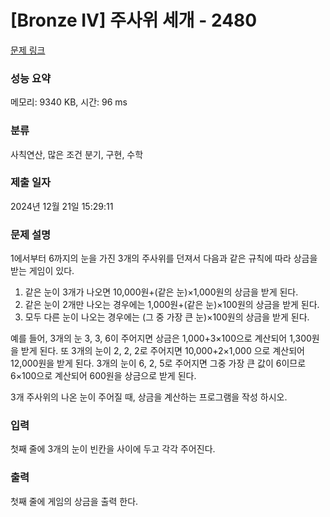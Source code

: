 # [Bronze IV] 주사위 세개 - 2480 

[문제 링크](https://www.acmicpc.net/problem/2480) 

### 성능 요약

메모리: 9340 KB, 시간: 96 ms

### 분류

사칙연산, 많은 조건 분기, 구현, 수학

### 제출 일자

2024년 12월 21일 15:29:11

### 문제 설명

<p>1에서부터 6까지의 눈을 가진 3개의 주사위를 던져서 다음과 같은 규칙에 따라 상금을 받는 게임이 있다. </p>

<ol>
	<li>같은 눈이 3개가 나오면 10,000원+(같은 눈)×1,000원의 상금을 받게 된다. </li>
	<li>같은 눈이 2개만 나오는 경우에는 1,000원+(같은 눈)×100원의 상금을 받게 된다. </li>
	<li>모두 다른 눈이 나오는 경우에는 (그 중 가장 큰 눈)×100원의 상금을 받게 된다.  </li>
</ol>

<p>예를 들어, 3개의 눈 3, 3, 6이 주어지면 상금은 1,000+3×100으로 계산되어 1,300원을 받게 된다. 또 3개의 눈이 2, 2, 2로 주어지면 10,000+2×1,000 으로 계산되어 12,000원을 받게 된다. 3개의 눈이 6, 2, 5로 주어지면 그중 가장 큰 값이 6이므로 6×100으로 계산되어 600원을 상금으로 받게 된다.</p>

<p>3개 주사위의 나온 눈이 주어질 때, 상금을 계산하는 프로그램을 작성 하시오.</p>

### 입력 

 <p>첫째 줄에 3개의 눈이 빈칸을 사이에 두고 각각 주어진다. </p>

### 출력 

 <p>첫째 줄에 게임의 상금을 출력 한다.</p>

